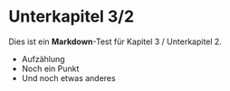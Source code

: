 # Unterkapitel 3/2

Dies ist ein **Markdown**-Test für Kapitel 3 / Unterkapitel 2. 
- Aufzählung
- Noch ein Punkt
- Und noch etwas anderes